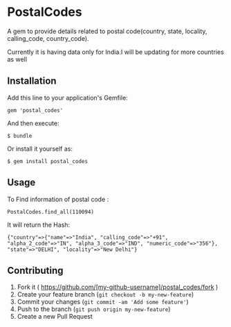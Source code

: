 # PostalCodes

A gem to provide details related to postal code(country, state, locality, calling_code, country_code).


Currently it is having data only for India.I will be updating for more countries as well

## Installation

Add this line to your application's Gemfile:

    gem 'postal_codes'

And then execute:

    $ bundle

Or install it yourself as:

    $ gem install postal_codes

## Usage

To Find information of postal code :

	PostalCodes.find_all(110094)

It will return the Hash:

	{"country"=>{"name"=>"India", "calling_code"=>"+91", "alpha_2_code"=>"IN", "alpha_3_code"=>"IND", "numeric_code"=>"356"}, "state"=>"DELHI", "locality"=>"New Delhi"}

## Contributing

1. Fork it ( https://github.com/[my-github-username]/postal_codes/fork )
2. Create your feature branch (`git checkout -b my-new-feature`)
3. Commit your changes (`git commit -am 'Add some feature'`)
4. Push to the branch (`git push origin my-new-feature`)
5. Create a new Pull Request
